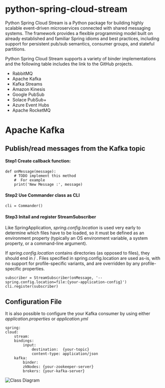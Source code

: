# python-spring-cloud-stream
Python Spring Cloud Stream is a Python package for building highly scalable event-driven microservices connected with shared messaging systems. The framework provides a flexible programming model built on already established and familiar Spring idioms and best practices, including support for persistent pub/sub semantics, consumer groups, and stateful partitions.

Python Spring Cloud Stream supports a variety of binder implementations and the following table includes the link to the GitHub projects.
- RabbitMQ
- Apache Kafka
- Kafka Streams
- Amazon Kinesis
- Google PubSub
- Solace PubSub+
- Azure Event Hubs
- Apache RocketMQ

# Apache Kafka
## Publish/read messages from the Kafka topic
#### Step1 Create callback function:
    def onMessage(message):
        # TODO implement this method
        #  For example
        print('New Message :', message)

#### Step2 Use Commander class as CLI
    cli = Commander()

#### Step3 Initail and register StreamSubscriber
Like SpringApplication, *spring.config.location* is used very early to determine which files have to be loaded, so it must be defined as an environment property (typically an OS environment variable, a system property, or a command-line argument).

If *spring.config.location* contains directories (as opposed to files), they should end in / . Files specified in spring.config.location are used as-is, with no support for profile-specific variants, and are overridden by any profile-specific properties.

    subscriber = StreamSubscriber(onMessage, '--spring.config.location=file:{your-application-config}')
    cli.register(subscriber)
    
## Configuration File
It is also possible to configure the your Kafka consumer by using either *application.properties* or *application.yml*

    spring:
    cloud:
        stream:
        bindings:
            input:
                destination:  {your-topic}
                content-type: application/json
        kafka:
            binder:
            zkNodes: {your-zookeeper-server}
            brokers: {your-kafka-server}

![Class Diagram](https://github.com/superoutput/python-spring-cloud-stream/blob/master/documents/python-spring-cloud-stream_class_diagram.png)
